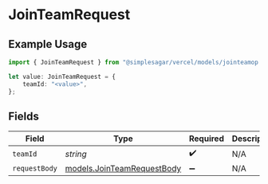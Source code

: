 # JoinTeamRequest

## Example Usage

```typescript
import { JoinTeamRequest } from "@simplesagar/vercel/models/jointeamop.js";

let value: JoinTeamRequest = {
    teamId: "<value>",
};
```

## Fields

| Field                                                          | Type                                                           | Required                                                       | Description                                                    |
| -------------------------------------------------------------- | -------------------------------------------------------------- | -------------------------------------------------------------- | -------------------------------------------------------------- |
| `teamId`                                                       | *string*                                                       | :heavy_check_mark:                                             | N/A                                                            |
| `requestBody`                                                  | [models.JoinTeamRequestBody](../models/jointeamrequestbody.md) | :heavy_minus_sign:                                             | N/A                                                            |